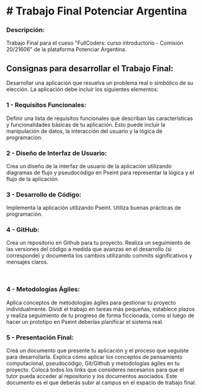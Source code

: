 <h1># Trabajo Final Potenciar Argentina </h1>


<h3><b>Descripción:</b></h3>

   Trabajo Final para el cueso "FullCoders: curso introductorio - Comisión 20/21606" de la plataforma Potenciar Argentina.

<h2> Consignas para desarrollar el Trabajo Final: </h2>

   Desarrollar una aplicación que resuelva un problema real o simbólico de su elección. La aplicación debe incluir los siguientes elementos:

<h3><b>1 - Requisitos Funcionales:</b></h3> Definir una lista de requisitos funcionales que describan las características y funcionalidades básicas de tu aplicación. Esto puede incluir la manipulación de datos, la interacción del usuario y la lógica de programación.

<h3><b>‌2 - Diseño de Interfaz de Usuario:</b></h3> Crea un diseño de la interfaz de usuario de la aplicación utilizando diagramas de flujo y pseudocódigo en Pseint para representar la lógica y el flujo de la aplicación.

<h3><b>‌3 - Desarrollo de Código:</b></h3> Implementa la aplicación utilizando Pseint. Utiliza buenas prácticas de programación.

<h3><b>‌4 - GitHub:</b></h3> Crea un repositorio en Github para tu proyecto. Realiza un seguimiento de las versiones del código a medida que avanzas en el desarrollo (si corresponde) y documenta los cambios utilizando commits significativos y mensajes claros.

‌<h3><b>4 - Metodologías Ágiles:</b></h3> Aplica conceptos de metodologías ágiles para gestionar tu proyecto individualmente. Dividí el trabajo en tareas más pequeñas, establece plazos y realiza seguimiento de tu progreso de forma ficcionada, como si luego de hacer un prototipo en Pseint deberías planificar el sistema real.

<h3><b>‌5 - Presentación Final:</b></h3> Creá un documento que presente tu aplicación y el proceso que seguiste para desarrollarla. Explica cómo aplicar los conceptos de pensamiento computacional, pseudocódigo, Git/Github y metodologías ágiles en tu proyecto. Colocá todos los links que consideres necesarios para que el tutor pueda acceder al repositorio y los documentos asociados. Este documento es el que deberás subir al campus en el espacio de trabajo final.
